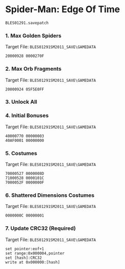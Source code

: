 #  Spider-Man: Edge Of Time 

`BLES01291.savepatch`

### 1. Max Golden Spiders

Target File: `BLES01291SM2011_SAVE\GAMEDATA`

```
20000928 0000270F
```

### 2. Max Orb Fragments

Target File: `BLES01291SM2011_SAVE\GAMEDATA`

```
20000924 05F5E0FF
```

### 3. Unlock All
### 4. Initial Bonuses

Target File: `BLES01291SM2011_SAVE\GAMEDATA`

```
40000770 00000003
40AF0001 00000000
```

### 5. Costumes

Target File: `BLES01291SM2011_SAVE\GAMEDATA`

```
70000527 0000008D
71000528 0000101C
7000052F 0000000F
```

### 6. Shattered Dimensions Costumes

Target File: `BLES01291SM2011_SAVE\GAMEDATA`

```
0000000C 00000001
```

### 7. Update CRC32 (Required)

Target File: `BLES01291SM2011_SAVE\GAMEDATA`

```
set pointer:eof+1
set range:0x000004,pointer
set [hash]:CRC32
write at 0x000000:[hash]
```


